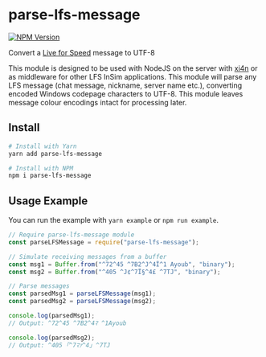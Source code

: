 # parse-lfs-message

[![NPM Version](https://img.shields.io/npm/v/parse-lfs-message?style=flat-square)](https://www.npmjs.com/package/parse-lfs-message)

Convert a [Live for Speed](https://lfs.net) message to UTF-8

This module is designed to be used with NodeJS on the server with [xi4n](https://github.com/theangryangel/XI4N) or as middleware for other LFS InSim applications. This module will parse any LFS message (chat message, nickname, server name etc.), converting encoded Windows codepage characters to UTF-8. This module leaves message colour encodings intact for processing later.

## Install

```bash
# Install with Yarn
yarn add parse-lfs-message

# Install with NPM
npm i parse-lfs-message
```

## Usage Example

You can run the example with `yarn example` or `npm run example`.

```javascript
// Require parse-lfs-message module
const parseLFSMessage = require("parse-lfs-message");

// Simulate receiving messages from a buffer
const msg1 = Buffer.from("^72^45 ^7B2^J^4Ï^1 Ayoub", "binary");
const msg2 = Buffer.from("^405 ^J¢^7Ï§^4£ ^7TJ", "binary");

// Parse messages
const parsedMsg1 = parseLFSMessage(msg1);
const parsedMsg2 = parseLFSMessage(msg2);

console.log(parsedMsg1);
// Output: ^72^45 ^7B2^4ﾏ ^1Ayoub

console.log(parsedMsg2);
// Output: ^405 ｢^7ﾏｧ^4｣ ^7TJ
```
